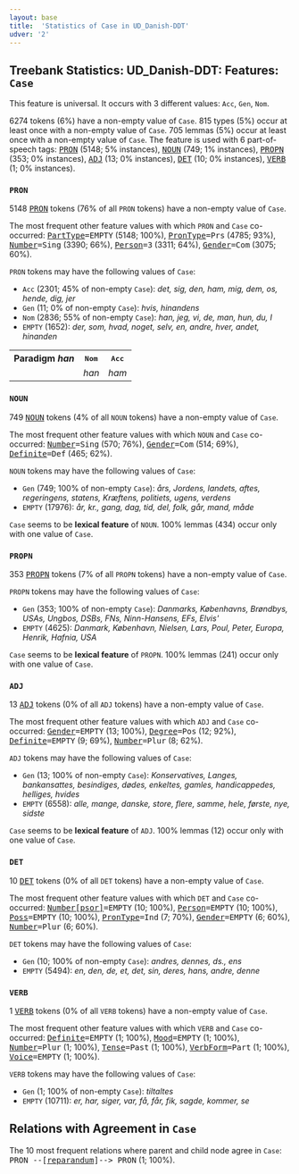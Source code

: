 ```yaml
---
layout: base
title:  'Statistics of Case in UD_Danish-DDT'
udver: '2'
---
```


## Treebank Statistics: UD_Danish-DDT: Features: `Case`

This feature is universal.
It occurs with 3 different values: `Acc`, `Gen`, `Nom`.

6274 tokens (6%) have a non-empty value of `Case`.
815 types (5%) occur at least once with a non-empty value of `Case`.
705 lemmas (5%) occur at least once with a non-empty value of `Case`.
The feature is used with 6 part-of-speech tags: <tt><a href="da_ddt-pos-PRON.html">PRON</a></tt> (5148; 5% instances), <tt><a href="da_ddt-pos-NOUN.html">NOUN</a></tt> (749; 1% instances), <tt><a href="da_ddt-pos-PROPN.html">PROPN</a></tt> (353; 0% instances), <tt><a href="da_ddt-pos-ADJ.html">ADJ</a></tt> (13; 0% instances), <tt><a href="da_ddt-pos-DET.html">DET</a></tt> (10; 0% instances), <tt><a href="da_ddt-pos-VERB.html">VERB</a></tt> (1; 0% instances).

### `PRON`

5148 <tt><a href="da_ddt-pos-PRON.html">PRON</a></tt> tokens (76% of all `PRON` tokens) have a non-empty value of `Case`.

The most frequent other feature values with which `PRON` and `Case` co-occurred: <tt><a href="da_ddt-feat-PartType.html">PartType</a></tt><tt>=EMPTY</tt> (5148; 100%), <tt><a href="da_ddt-feat-PronType.html">PronType</a></tt><tt>=Prs</tt> (4785; 93%), <tt><a href="da_ddt-feat-Number.html">Number</a></tt><tt>=Sing</tt> (3390; 66%), <tt><a href="da_ddt-feat-Person.html">Person</a></tt><tt>=3</tt> (3311; 64%), <tt><a href="da_ddt-feat-Gender.html">Gender</a></tt><tt>=Com</tt> (3075; 60%).

`PRON` tokens may have the following values of `Case`:

* `Acc` (2301; 45% of non-empty `Case`): <em>det, sig, den, ham, mig, dem, os, hende, dig, jer</em>
* `Gen` (11; 0% of non-empty `Case`): <em>hvis, hinandens</em>
* `Nom` (2836; 55% of non-empty `Case`): <em>han, jeg, vi, de, man, hun, du, I</em>
* `EMPTY` (1652): <em>der, som, hvad, noget, selv, en, andre, hver, andet, hinanden</em>

<table>
  <tr><th>Paradigm <i>han</i></th><th><tt>Nom</tt></th><th><tt>Acc</tt></th></tr>
  <tr><td><tt></tt></td><td><em>han</em></td><td><em>ham</em></td></tr>
</table>

### `NOUN`

749 <tt><a href="da_ddt-pos-NOUN.html">NOUN</a></tt> tokens (4% of all `NOUN` tokens) have a non-empty value of `Case`.

The most frequent other feature values with which `NOUN` and `Case` co-occurred: <tt><a href="da_ddt-feat-Number.html">Number</a></tt><tt>=Sing</tt> (570; 76%), <tt><a href="da_ddt-feat-Gender.html">Gender</a></tt><tt>=Com</tt> (514; 69%), <tt><a href="da_ddt-feat-Definite.html">Definite</a></tt><tt>=Def</tt> (465; 62%).

`NOUN` tokens may have the following values of `Case`:

* `Gen` (749; 100% of non-empty `Case`): <em>års, Jordens, landets, aftes, regeringens, statens, Kræftens, politiets, ugens, verdens</em>
* `EMPTY` (17976): <em>år, kr., gang, dag, tid, del, folk, går, mand, måde</em>

`Case` seems to be **lexical feature** of `NOUN`. 100% lemmas (434) occur only with one value of `Case`.

### `PROPN`

353 <tt><a href="da_ddt-pos-PROPN.html">PROPN</a></tt> tokens (7% of all `PROPN` tokens) have a non-empty value of `Case`.

`PROPN` tokens may have the following values of `Case`:

* `Gen` (353; 100% of non-empty `Case`): <em>Danmarks, Københavns, Brøndbys, USAs, Ungbos, DSBs, FNs, Ninn-Hansens, EFs, Elvis'</em>
* `EMPTY` (4625): <em>Danmark, København, Nielsen, Lars, Poul, Peter, Europa, Henrik, Hafnia, USA</em>

`Case` seems to be **lexical feature** of `PROPN`. 100% lemmas (241) occur only with one value of `Case`.

### `ADJ`

13 <tt><a href="da_ddt-pos-ADJ.html">ADJ</a></tt> tokens (0% of all `ADJ` tokens) have a non-empty value of `Case`.

The most frequent other feature values with which `ADJ` and `Case` co-occurred: <tt><a href="da_ddt-feat-Gender.html">Gender</a></tt><tt>=EMPTY</tt> (13; 100%), <tt><a href="da_ddt-feat-Degree.html">Degree</a></tt><tt>=Pos</tt> (12; 92%), <tt><a href="da_ddt-feat-Definite.html">Definite</a></tt><tt>=EMPTY</tt> (9; 69%), <tt><a href="da_ddt-feat-Number.html">Number</a></tt><tt>=Plur</tt> (8; 62%).

`ADJ` tokens may have the following values of `Case`:

* `Gen` (13; 100% of non-empty `Case`): <em>Konservatives, Langes, bankansattes, besindiges, dødes, enkeltes, gamles, handicappedes, helliges, hvides</em>
* `EMPTY` (6558): <em>alle, mange, danske, store, flere, samme, hele, første, nye, sidste</em>

`Case` seems to be **lexical feature** of `ADJ`. 100% lemmas (12) occur only with one value of `Case`.

### `DET`

10 <tt><a href="da_ddt-pos-DET.html">DET</a></tt> tokens (0% of all `DET` tokens) have a non-empty value of `Case`.

The most frequent other feature values with which `DET` and `Case` co-occurred: <tt><a href="da_ddt-feat-Number-psor.html">Number[psor]</a></tt><tt>=EMPTY</tt> (10; 100%), <tt><a href="da_ddt-feat-Person.html">Person</a></tt><tt>=EMPTY</tt> (10; 100%), <tt><a href="da_ddt-feat-Poss.html">Poss</a></tt><tt>=EMPTY</tt> (10; 100%), <tt><a href="da_ddt-feat-PronType.html">PronType</a></tt><tt>=Ind</tt> (7; 70%), <tt><a href="da_ddt-feat-Gender.html">Gender</a></tt><tt>=EMPTY</tt> (6; 60%), <tt><a href="da_ddt-feat-Number.html">Number</a></tt><tt>=Plur</tt> (6; 60%).

`DET` tokens may have the following values of `Case`:

* `Gen` (10; 100% of non-empty `Case`): <em>andres, dennes, ds., ens</em>
* `EMPTY` (5494): <em>en, den, de, et, det, sin, deres, hans, andre, denne</em>

### `VERB`

1 <tt><a href="da_ddt-pos-VERB.html">VERB</a></tt> tokens (0% of all `VERB` tokens) have a non-empty value of `Case`.

The most frequent other feature values with which `VERB` and `Case` co-occurred: <tt><a href="da_ddt-feat-Definite.html">Definite</a></tt><tt>=EMPTY</tt> (1; 100%), <tt><a href="da_ddt-feat-Mood.html">Mood</a></tt><tt>=EMPTY</tt> (1; 100%), <tt><a href="da_ddt-feat-Number.html">Number</a></tt><tt>=Plur</tt> (1; 100%), <tt><a href="da_ddt-feat-Tense.html">Tense</a></tt><tt>=Past</tt> (1; 100%), <tt><a href="da_ddt-feat-VerbForm.html">VerbForm</a></tt><tt>=Part</tt> (1; 100%), <tt><a href="da_ddt-feat-Voice.html">Voice</a></tt><tt>=EMPTY</tt> (1; 100%).

`VERB` tokens may have the following values of `Case`:

* `Gen` (1; 100% of non-empty `Case`): <em>tiltaltes</em>
* `EMPTY` (10711): <em>er, har, siger, var, få, får, fik, sagde, kommer, se</em>

## Relations with Agreement in `Case`

The 10 most frequent relations where parent and child node agree in `Case`:
<tt>PRON --[<tt><a href="da_ddt-dep-reparandum.html">reparandum</a></tt>]--> PRON</tt> (1; 100%).

